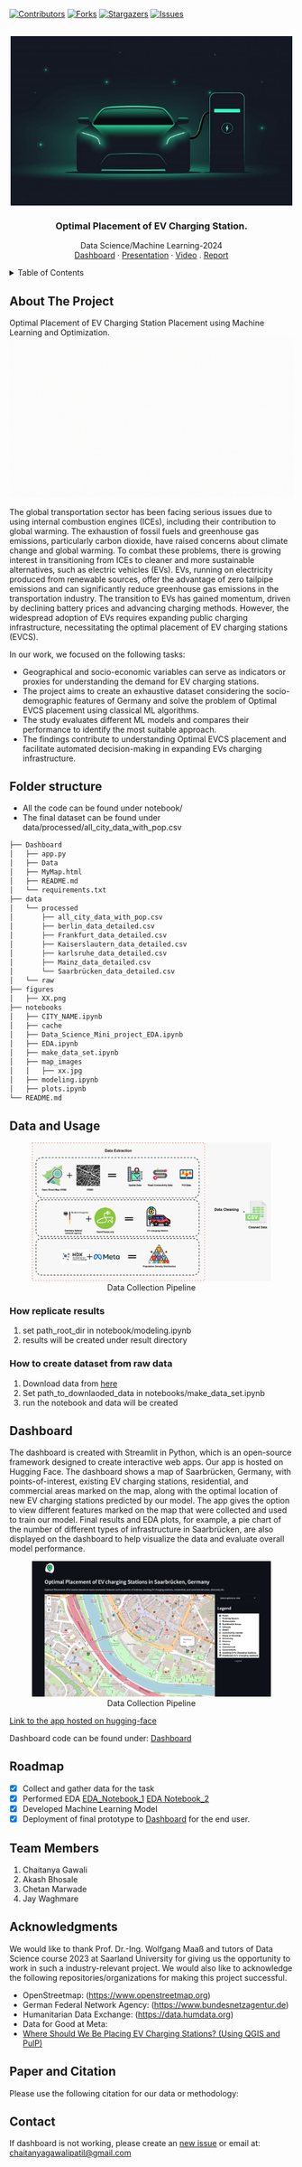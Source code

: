 [![Contributors][contributors-shield]][contributors-url]
[![Forks][forks-shield]][forks-url]
[![Stargazers][stars-shield]][stars-url]
[![Issues][issues-shield]][issues-url]
<!-- [![MIT License][license-shield]][license-url] -->
<!-- [![LinkedIn][linkedin-shield]][linkedin-url] -->


<!-- PROJECT LOGO -->
<br />
<div align="center">
  <a href="https://github.com/iamchaitanya7/Optimal-Placement-of-EVs-Charging-Stations-ML">
    <img src="ev_logo.jpg" alt="Logo" width="500" height="300">
  </a>

  <h3 align="center">Optimal Placement of EV Charging Station.</h3>

  <p align="center">
    Data Science/Machine Learning-2024
    <br />
    <a href="https://huggingface.co/spaces/chaitanya-gawali/ev_station_placement">Dashboard</a>
    ·
    <a href="https://docs.google.com/presentation/d/1DvyXtf6PmHJlR4AY10__-B9UUPlWWLx9KHOHKlJr2W0/edit#slide=id.g20a8aeeec89_3_133">Presentation</a>
    ·
    <a href="https://youtu.be/kW-kBFeq9E0">Video</a>
    .
    <a href="https://github.com/iamchaitanya7/Optimal-Placement-of-EVs-Charging-Stations-ML">Report</a>
  </p>
</div>

<!-- TABLE OF CONTENTS -->
<details>
  <summary>Table of Contents</summary>
  <ol>
    <li>
      <a href="#about-the-project">About The Project</a>
    </li>
    <li><a href="#folder-structure">Folder structure</a></li>
    <li><a href="#data">Data and Usage</a></li>
    <li><a href="#dashboard">Dashboard</a></li>
    <li><a href="#team-memebers">Team Members</a></li>
    <li><a href="#acknowledgments">Acknowledgments</a></li>
    <li><a href="#paper-and-citation">Paper and Citation</a></li>
    <li><a href="#contact">Contact</a></li>

  </ol>
</details>


## About The Project
Optimal Placement of EV Charging Station Placement using Machine Learning and Optimization.
[![Optimal EV charging station placement][product-screenshot]](https://github.com/iamchaitanya7/Optimal-Placement-of-EVs-Charging-Stations-ML)

The global transportation sector has been facing serious issues due to using internal combustion engines (ICEs), including their contribution to global warming. The exhaustion of fossil fuels and greenhouse gas emissions, particularly carbon dioxide, have raised concerns about climate change and global warming. To combat these problems, there is growing interest in transitioning from ICEs to cleaner and more sustainable alternatives, such as electric vehicles (EVs). EVs, running on electricity produced from renewable sources, offer the advantage of zero tailpipe emissions and can significantly reduce greenhouse gas emissions in the transportation industry. The transition to EVs has gained momentum, driven by declining battery prices and advancing charging methods. However, the widespread adoption of EVs requires expanding public charging infrastructure, necessitating the optimal placement of EV charging stations (EVCS).

In our work, we focused on the following tasks:
* Geographical and socio-economic variables can serve as indicators or proxies for understanding the demand for EV charging stations.
* The project aims to create an exhaustive dataset considering the socio-demographic features of Germany and solve the problem of Optimal EVCS placement using classical ML algorithms.
* The study evaluates different ML models and compares their performance to identify the most suitable approach.
* The findings contribute to understanding Optimal EVCS placement and facilitate automated decision-making in expanding EVs charging infrastructure.

## Folder structure
- All the code can be found under notebook/
- The final dataset can be found under data/processed/all_city_data_with_pop.csv
```
├── Dashboard
│   ├── app.py
│   ├── Data
│   ├── MyMap.html
│   ├── README.md
│   └── requirements.txt
├── data
│   └── processed
│       ├── all_city_data_with_pop.csv
│       ├── berlin_data_detailed.csv
│       ├── Frankfurt_data_detailed.csv
│       ├── Kaiserslautern_data_detailed.csv
│       ├── karlsruhe_data_detailed.csv
│       ├── Mainz_data_detailed.csv
│       └── Saarbrücken_data_detailed.csv
│   └── raw
├── figures
│   ├── XX.png
├── notebooks
│   ├── CITY_NAME.ipynb
│   ├── cache
│   ├── Data_Science_Mini_project_EDA.ipynb
│   ├── EDA.ipynb
│   ├── make_data_set.ipynb
│   ├── map_images
│   │   ├── xx.jpg
│   ├── modeling.ipynb
│   ├── plots.ipynb
└── README.md
```

## Data and Usage
<figure style="text-align:center">
  <img
  src="/figures/Data-collection.jpeg"
  alt="pipeline">
  <figcaption>Data Collection Pipeline</figcaption>
</figure>

### How replicate results
1. set path_root_dir in notebook/modeling.ipynb
2. results will be created under result directory

### How to create dataset from raw data

1. Download data from [here](https://drive.google.com/drive/folders/1j2lwYuwfH4WuZ8j0VPc17SbCqO11yYYJ?usp=sharing)
2. Set path_to_downlaoded_data in notebooks/make_data_set.ipynb
3. run the notebook and data will be created


## Dashboard
The dashboard is created with Streamlit in Python, which is an open-source framework designed to create interactive web apps. Our app is hosted on Hugging Face. The dashboard shows a map of Saarbrücken, Germany, with points-of-interest, existing EV charging stations, residential, and commercial areas marked on the map, along with the optimal location of new EV charging stations predicted by our model. The app gives the option to view different features marked on the map that were collected and used to train our model. Final results and EDA plots, for example, a pie chart of the number of different types of infrastructure in Saarbrücken, are also displayed on the dashboard to help visualize the data and evaluate overall model performance.
<figure style="text-align:center">
  <img
  src="/figures/dashboard.png"
  alt="pipeline">
  <figcaption>Data Collection Pipeline</figcaption>
</figure>

[Link to the app hosted on hugging-face](https://huggingface.co/spaces/chaitanya-gawali/ev_station_placement)

Dashboard code can be found under: [Dashboard](https://github.com/iamchaitanya7/Optimal-Placement-of-EVs-Charging-Stations-ML/main/Dashboard)

## Roadmap

- [x] Collect and gather data for the task
- [x] Performed EDA [EDA_Notebook_1](https://github.com/iamchaitanya7/Optimal-Placement-of-EVs-Charging-Stations-ML) [EDA Notebook_2](https://github.com/iamchaitanya7/Optimal-Placement-of-EVs-Charging-Stations-ML)
- [x] Developed Machine Learning Model 
- [x] Deployment of final prototype to [Dashboard](https://huggingface.co/spaces/chaitanya-gawali/ev_station_placement) for the end user. 

## Team Members
1. Chaitanya Gawali  
2. Akash Bhosale
3. Chetan Marwade
4. Jay Waghmare 

<!-- ACKNOWLEDGMENTS -->
## Acknowledgments
We would like to thank Prof. Dr.-Ing. Wolfgang Maaß and tutors of Data Science course 2023 at Saarland University for giving us the opportunity to work in such a industry-relevant project. We would also like to acknowledge the following repositories/organizations for making this project successful. 
- OpenStreetmap: (https://www.openstreetmap.org)
- German Federal Network Agency: (https://www.bundesnetzagentur.de)
- Humanitarian Data Exchange: (https://data.humdata.org)
- Data for Good at Meta: 
- [Where Should We Be Placing EV Charging Stations? (Using QGIS and PulP)]()

<!-- Paper and Citation -->
## Paper and Citation
Please use the following citation for our data or methodology: 

<!-- Contact -->
## Contact
If dashboard is not working, please create an [new issue](https://github.com/iamchaitanya7/Optimal-Placement-of-EVs-Charging-Stations-ML/issues) or email at: chaitanyagawalipatil@gmail.com





<!-- MARKDOWN LINKS & IMAGES -->
<!-- https://www.markdownguide.org/basic-syntax/#reference-style-links -->
[contributors-shield]: https://img.shields.io/github/contributors/akansh12/data-science-Optimal-EV-station-placement
[contributors-url]: https://github.com/iamchaitanya7/Optimal-Placement-of-EVs-Charging-Stations-ML/contributors

[forks-shield]: https://img.shields.io/github/forks/akansh12/data-science-Optimal-EV-station-placement
[forks-url]: https://github.com/iamchaitanya7/Optimal-Placement-of-EVs-Charging-Stations-ML/forks

[stars-shield]: https://img.shields.io/github/stars/akansh12/data-science-Optimal-EV-station-placement
[stars-url]: https://github.com/iamchaitanya7/Optimal-Placement-of-EVs-Charging-Stations-ML/stargazers

[issues-shield]: https://img.shields.io/github/issues/akansh12/data-science-Optimal-EV-station-placement
[issues-url]: https://github.com/iamchaitanya7/Optimal-Placement-of-EVs-Charging-Stations-ML/issues

<!-- [license-shield]: https://img.shields.io/github/license/othneildrew/Best-README-Template.svg?style=for-the-badge
[license-url]: https://github.com/othneildrew/Best-README-Template/blob/master/LICENSE.txt -->

[linkedin-shield]: https://img.shields.io/badge/-LinkedIn-black.svg?style=for-the-badge&logo=linkedin&colorB=555
[linkedin-url]: https://linkedin.com/in/chaitanya-gawali-patil

[product-screenshot]: figures/overview.gif
[data-collect-pipeline]: figures/Data-collection.jpeg
[Next.js]: https://img.shields.io/badge/next.js-000000?style=for-the-badge&logo=nextdotjs&logoColor=white
[Next-url]: https://nextjs.org/
[React.js]: https://img.shields.io/badge/React-20232A?style=for-the-badge&logo=react&logoColor=61DAFB
[React-url]: https://reactjs.org/
[Vue.js]: https://img.shields.io/badge/Vue.js-35495E?style=for-the-badge&logo=vuedotjs&logoColor=4FC08D
[Vue-url]: https://vuejs.org/
[Angular.io]: https://img.shields.io/badge/Angular-DD0031?style=for-the-badge&logo=angular&logoColor=white
[Angular-url]: https://angular.io/
[Svelte.dev]: https://img.shields.io/badge/Svelte-4A4A55?style=for-the-badge&logo=svelte&logoColor=FF3E00
[Svelte-url]: https://svelte.dev/
[Laravel.com]: https://img.shields.io/badge/Laravel-FF2D20?style=for-the-badge&logo=laravel&logoColor=white
[Laravel-url]: https://laravel.com
[Bootstrap.com]: https://img.shields.io/badge/Bootstrap-563D7C?style=for-the-badge&logo=bootstrap&logoColor=white
[Bootstrap-url]: https://getbootstrap.com
[JQuery.com]: https://img.shields.io/badge/jQuery-0769AD?style=for-the-badge&logo=jquery&logoColor=white
[JQuery-url]: https://jquery.com 

